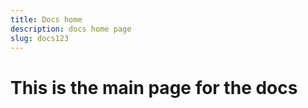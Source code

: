 ```yaml
---
title: Docs home
description: docs home page
slug: docs123
---
```


# This is the main page for the docs
